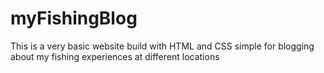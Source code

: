 # myFishingBlog
This is a very basic website build with HTML and CSS simple for blogging about my fishing experiences at different locations
